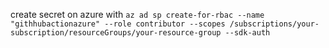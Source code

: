 create secret on azure with ```az ad sp create-for-rbac --name "githhubactionazure" --role contributor --scopes /subscriptions/your-subscription/resourceGroups/your-resource-group --sdk-auth```

